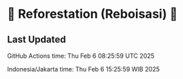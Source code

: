 
# 🌳 Reforestation (Reboisasi) 🌲

## Last Updated

GitHub Actions time: Thu Feb  6 08:25:59 UTC 2025

Indonesia/Jakarta time: Thu Feb  6 15:25:59 WIB 2025
